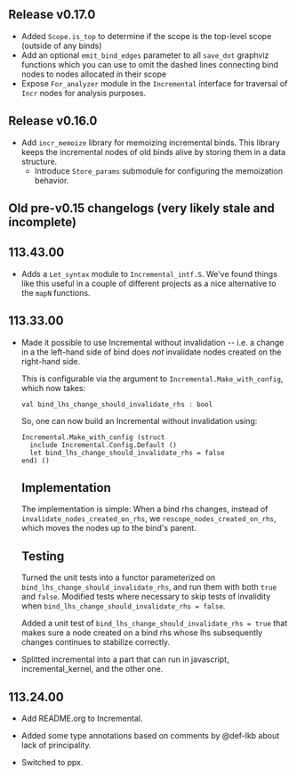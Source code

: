 ## Release v0.17.0
- Added `Scope.is_top` to determine if the scope is the top-level scope (outside of any
  binds)
- Add an optional `emit_bind_edges` parameter to all `save_dot` graphviz functions
  which you can use to omit the dashed lines connecting bind nodes to nodes allocated in
  their scope
- Expose `For_analyzer` module in the `Incremental` interface for traversal of `Incr`
  nodes for analysis purposes.

## Release v0.16.0

- Add `incr_memoize` library for memoizing incremental binds. This library keeps the
  incremental nodes of old binds alive by storing them in a data structure.
  - Introduce `Store_params` submodule for configuring the memoization behavior.

## Old pre-v0.15 changelogs (very likely stale and incomplete)

## 113.43.00

- Adds a `Let_syntax` module to `Incremental_intf.S`. We've found things like this
  useful in a couple of different projects as a nice alternative to the `mapN`
  functions.

## 113.33.00

- Made it possible to use Incremental without invalidation -- i.e. a
  change in a the left-hand side of bind does *not* invalidate nodes
  created on the right-hand side.

  This is configurable via the argument to
  `Incremental.Make_with_config`, which now takes:

      val bind_lhs_change_should_invalidate_rhs : bool

  So, one can now build an Incremental without invalidation using:

      Incremental.Make_with_config (struct
        include Incremental.Config.Default ()
        let bind_lhs_change_should_invalidate_rhs = false
      end) ()

  Implementation
  --------------
  The implementation is simple:
    When a bind rhs changes, instead of `invalidate_nodes_created_on_rhs`,
    we `rescope_nodes_created_on_rhs`, which moves the nodes up to
    the bind's parent.

  Testing
  -------
  Turned the unit tests into a functor parameterized on
  `bind_lhs_change_should_invalidate_rhs`, and run them with both `true`
  and `false`.  Modified tests where necessary to skip tests of
  invalidity when `bind_lhs_change_should_invalidate_rhs = false`.

  Added a unit test of `bind_lhs_change_should_invalidate_rhs = true`
  that makes sure a node created on a bind rhs whose lhs subsequently
  changes continues to stabilize correctly.

- Splitted incremental into a part that can run in javascript, incremental_kernel, and the
  other one.

## 113.24.00

- Add README.org to Incremental.

- Added some type annotations based on comments by @def-lkb about lack of
  principality.

- Switched to ppx.
